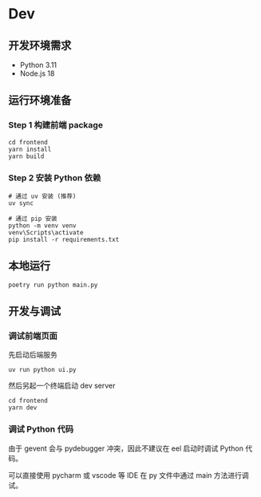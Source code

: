 # Dev

## 开发环境需求

- Python 3.11
- Node.js 18

## 运行环境准备

### Step 1 构建前端 package

```shell
cd frontend
yarn install
yarn build
```

### Step 2 安装 Python 依赖

```shell
# 通过 uv 安装 (推荐)
uv sync

# 通过 pip 安装
python -m venv venv
venv\Scripts\activate
pip install -r requirements.txt
```

## 本地运行

```shell
poetry run python main.py
```

## 开发与调试

### 调试前端页面

先启动后端服务
```shell
uv run python ui.py
```

然后另起一个终端启动 dev server
```shell
cd frontend
yarn dev
```

### 调试 Python 代码

由于 gevent 会与 pydebugger 冲突，因此不建议在 eel 启动时调试 Python 代码。

可以直接使用 pycharm 或 vscode 等 IDE 在 py 文件中通过 main 方法进行调试。

